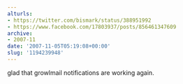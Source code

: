 ```yaml
---
alturls:
- https://twitter.com/bismark/status/388951992
- https://www.facebook.com/17803937/posts/856461347609
archive:
- 2007-11
date: '2007-11-05T05:19:08+00:00'
slug: '1194239948'
---
```


glad that growlmail notifications are working again.

